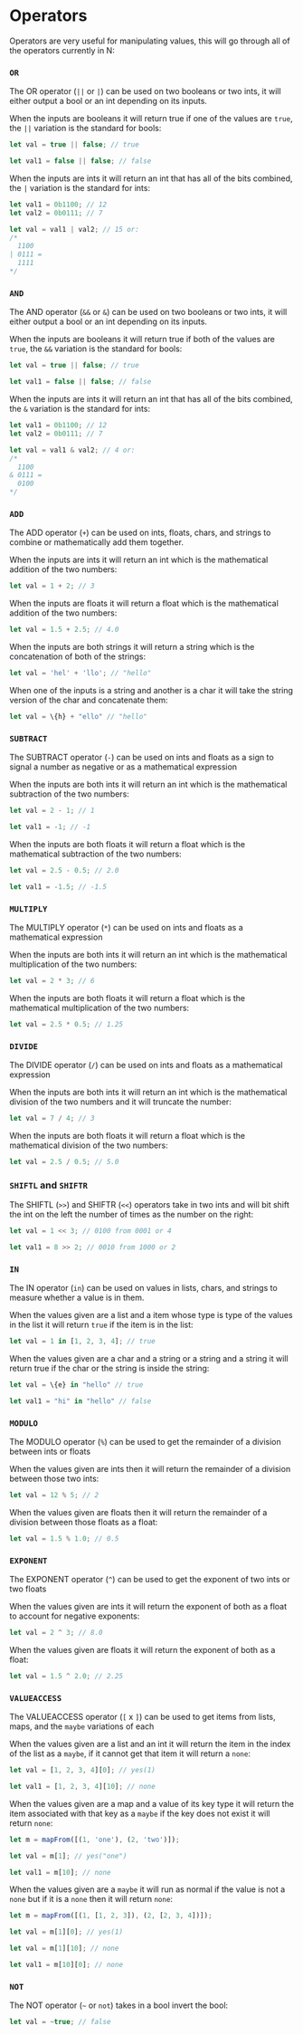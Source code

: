 # Operators

Operators are very useful for manipulating values, this will go through all of the operators currently in N:

### `OR`

The OR operator (`||` or `|`) can be used on two booleans or two ints, it will either output a bool or an int depending on its inputs.

When the inputs are booleans it will return true if one of the values are `true`, the `||` variation is the standard for bools:

```js
let val = true || false; // true

let val1 = false || false; // false
```

When the inputs are ints it will return an int that has all of the bits combined, the `|` variation is the standard for ints:

```js
let val1 = 0b1100; // 12
let val2 = 0b0111; // 7

let val = val1 | val2; // 15 or:
/*
  1100
| 0111 =
  1111
*/
```

### `AND`

The AND operator (`&&` or `&`) can be used on two booleans or two ints, it will either output a bool or an int depending on its inputs.

When the inputs are booleans it will return true if both of the values are `true`, the `&&` variation is the standard for bools:

```js
let val = true || false; // true

let val1 = false || false; // false
```

When the inputs are ints it will return an int that has all of the bits combined, the `&` variation is the standard for ints:

```js
let val1 = 0b1100; // 12
let val2 = 0b0111; // 7

let val = val1 & val2; // 4 or:
/*
  1100
& 0111 =
  0100
*/
```

### `ADD`

The ADD operator (`+`) can be used on ints, floats, chars, and strings to combine or mathematically add them together.

When the inputs are ints it will return an int which is the mathematical addition of the two numbers:

```js
let val = 1 + 2; // 3
```

When the inputs are floats it will return a float which is the mathematical addition of the two numbers:

```js
let val = 1.5 + 2.5; // 4.0
```

When the inputs are both strings it will return a string which is the concatenation of both of the strings:

```js
let val = 'hel' + 'llo'; // "hello"
```

When one of the inputs is a string and another is a char it will take the string version of the char and concatenate them:

```js
let val = \{h} + "ello" // "hello"
```

### `SUBTRACT`

The SUBTRACT operator (`-`) can be used on ints and floats as a sign to signal a number as negative or as a mathematical expression

When the inputs are both ints it will return an int which is the mathematical subtraction of the two numbers:

```js
let val = 2 - 1; // 1

let val1 = -1; // -1
```

When the inputs are both floats it will return a float which is the mathematical subtraction of the two numbers:

```js
let val = 2.5 - 0.5; // 2.0

let val1 = -1.5; // -1.5
```

### `MULTIPLY`

The MULTIPLY operator (`*`) can be used on ints and floats as a mathematical expression

When the inputs are both ints it will return an int which is the mathematical multiplication of the two numbers:

```js
let val = 2 * 3; // 6
```

When the inputs are both floats it will return a float which is the mathematical multiplication of the two numbers:

```js
let val = 2.5 * 0.5; // 1.25
```

### `DIVIDE`

The DIVIDE operator (`/`) can be used on ints and floats as a mathematical expression

When the inputs are both ints it will return an int which is the mathematical division of the two numbers and it will truncate the number:

```js
let val = 7 / 4; // 3
```

When the inputs are both floats it will return a float which is the mathematical division of the two numbers:

```js
let val = 2.5 / 0.5; // 5.0
```

### `SHIFTL` and `SHIFTR`

The SHIFTL (`>>`) and SHIFTR (`<<`) operators take in two ints and will bit shift the int on the left the number of times as the number on the right:

```js
let val = 1 << 3; // 0100 from 0001 or 4

let val1 = 8 >> 2; // 0010 from 1000 or 2
```

### `IN`

The IN operator (`in`) can be used on values in lists, chars, and strings to measure whether a value is in them.

When the values given are a list and a item whose type is type of the values in the list it will return `true` if the item is in the list:

```js
let val = 1 in [1, 2, 3, 4]; // true
```

When the values given are a char and a string or a string and a string it will return true if the char or the string is inside the string:

```js
let val = \{e} in "hello" // true

let val1 = "hi" in "hello" // false
```

### `MODULO`

The MODULO operator (`%`) can be used to get the remainder of a division between ints or floats

When the values given are ints then it will return the remainder of a division between those two ints:

```js
let val = 12 % 5; // 2
```

When the values given are floats then it will return the remainder of a division between those floats as a float:

```js
let val = 1.5 % 1.0; // 0.5
```

### `EXPONENT`

The EXPONENT operator (`^`) can be used to get the exponent of two ints or two floats

When the values given are ints it will return the exponent of both as a float to account for negative exponents:

```js
let val = 2 ^ 3; // 8.0
```

When the values given are floats it will return the exponent of both as a float:

```js
let val = 1.5 ^ 2.0; // 2.25
```

### `VALUEACCESS`

The VALUEACCESS operator (`[` x `]`) can be used to get items from lists, maps, and the `maybe` variations of each

When the values given are a list and an int it will return the item in the index of the list as a `maybe`, if it cannot get that item it will return a `none`:

```js
let val = [1, 2, 3, 4][0]; // yes(1)

let val1 = [1, 2, 3, 4][10]; // none
```

When the values given are a map and a value of its key type it will return the item associated with that key as a `maybe` if the key does not exist it will return `none`:

```js
let m = mapFrom([(1, 'one'), (2, 'two')]);

let val = m[1]; // yes("one")

let val1 = m[10]; // none
```

When the values given are a `maybe` it will run as normal if the value is not a `none` but if it is a `none` then it will return `none`:

```js
let m = mapFrom([(1, [1, 2, 3]), (2, [2, 3, 4])]);

let val = m[1][0]; // yes(1)

let val = m[1][10]; // none

let val1 = m[10][0]; // none
```

### `NOT`

The NOT operator (`~` or `not`) takes in a bool invert the bool:

```js
let val = ~true; // false
```
